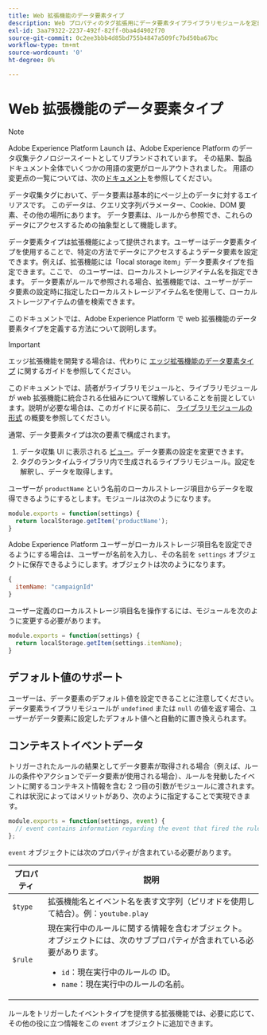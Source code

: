 ```yaml
---
title: Web 拡張機能のデータ要素タイプ
description: Web プロパティのタグ拡張用にデータ要素タイプライブラリモジュールを定義する方法について説明します。
exl-id: 3aa79322-2237-492f-82ff-0ba4d4902f70
source-git-commit: 0c2ee3bbb4d85bd755b4847a509fc7bd50ba67bc
workflow-type: tm+mt
source-wordcount: '0'
ht-degree: 0%

---
```


# Web 拡張機能のデータ要素タイプ

>[!NOTE]
>
>Adobe Experience Platform Launch は、Adobe Experience Platform のデータ収集テクノロジースイートとしてリブランドされています。 その結果、製品ドキュメント全体でいくつかの用語の変更がロールアウトされました。 用語の変更点の一覧については、次の[ドキュメント](../../term-updates.md)を参照してください。

データ収集タグにおいて、データ要素は基本的にページ上のデータに対するエイリアスです。 このデータは、クエリ文字列パラメーター、Cookie、DOM 要素、その他の場所にあります。 データ要素は、ルールから参照でき、これらのデータにアクセスするための抽象型として機能します。 

データ要素タイプは拡張機能によって提供されます。ユーザーはデータ要素タイプを使用することで、特定の方法でデータにアクセスするようデータ要素を設定できます。例えば、拡張機能には「local storage item」データ要素タイプを指定できます。ここで、 のユーザーは、ローカルストレージアイテム名を指定できます。 データ要素がルールで参照される場合、拡張機能では、ユーザーがデータ要素の設定時に指定したローカルストレージアイテム名を使用して、ローカルストレージアイテムの値を検索できます。

このドキュメントでは、Adobe Experience Platform で web 拡張機能のデータ要素タイプを定義する方法について説明します。

>[!IMPORTANT]
>
>エッジ拡張機能を開発する場合は、代わりに [エッジ拡張機能のデータ要素タイプ](../edge/data-element-types.md) に関するガイドを参照してください。
>
>このドキュメントでは、読者がライブラリモジュールと、ライブラリモジュールが web 拡張機能に統合される仕組みについて理解していることを前提としています。説明が必要な場合は、このガイドに戻る前に、 [ライブラリモジュールの形式](./format.md) の概要を参照してください。

通常、データ要素タイプは次の要素で構成されます。

1. データ収集 UI に表示される [ビュー](./views.md)。データ要素の設定を変更できます。
2. タグのランタイムライブラリ内で生成されるライブラリモジュール。設定を解釈し、データを取得します。

ユーザーが `productName` という名前のローカルストレージ項目からデータを取得できるようにするとします。モジュールは次のようになります。

```js
module.exports = function(settings) {
  return localStorage.getItem('productName');
}
```

Adobe Experience Platform ユーザーがローカルストレージ項目名を設定できるようにする場合は、ユーザーが名前を入力し、その名前を `settings` オブジェクトに保存できるようにします。オブジェクトは次のようになります。

```js
{
  itemName: "campaignId"
}
```

ユーザー定義のローカルストレージ項目名を操作するには、モジュールを次のように変更する必要があります。

```js
module.exports = function(settings) {
  return localStorage.getItem(settings.itemName);
}
```

## デフォルト値のサポート

ユーザーは、データ要素のデフォルト値を設定できることに注意してください。データ要素ライブラリモジュールが `undefined` または `null` の値を返す場合、ユーザーがデータ要素に設定したデフォルト値へと自動的に置き換えられます。

## コンテキストイベントデータ

トリガーされたルールの結果としてデータ要素が取得される場合（例えば、ルールの条件やアクションでデータ要素が使用される場合）、ルールを発動したイベントに関するコンテキスト情報を含む 2 つ目の引数がモジュールに渡されます。これは状況によってはメリットがあり、次のように指定することで実現できます。

```js
module.exports = function(settings, event) {
  // event contains information regarding the event that fired the rule
};
```

`event` オブジェクトには次のプロパティが含まれている必要があります。

| プロパティ | 説明 |
| --- | --- |
| `$type` | 拡張機能名とイベント名を表す文字列（ピリオドを使用して結合）。例：`youtube.play` |
| `$rule` | 現在実行中のルールに関する情報を含むオブジェクト。 オブジェクトには、次のサブプロパティが含まれている必要があります。<ul><li>`id`：現在実行中のルールの ID。</li><li>`name`：現在実行中のルールの名前。</li></ul> |

ルールをトリガーしたイベントタイプを提供する拡張機能では、必要に応じて、その他の役に立つ情報をこの `event` オブジェクトに追加できます。

